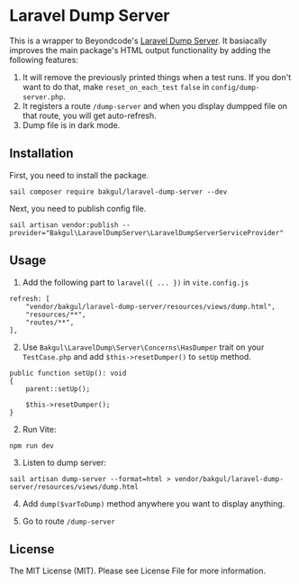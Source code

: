 # Laravel Dump Server

This is a wrapper to Beyondcode's [Laravel Dump Server](https://github.com/beyondcode/laravel-dump-server). It basiacally improves the main package's HTML output functionality by adding the following features:

1. It will remove the previously printed things when a test runs. If you don't want to do that, make `reset_on_each_test` `false` in `config/dump-server.php`.
2. It registers a route `/dump-server` and when you display dumpped file on that route, you will get auto-refresh.
3. Dump file is in dark mode.

## Installation

First, you need to install the package.

```
sail composer require bakgul/laravel-dump-server --dev
```

Next, you need to publish config file.

```
sail artisan vendor:publish --provider="Bakgul\LaravelDumpServer\LaravelDumpServerServiceProvider"
```

## Usage

1. Add the following part to `laravel({ ... })` in `vite.config.js`

```
refresh: [
    "vendor/bakgul/laravel-dump-server/resources/views/dump.html",
    "resources/**",
    "routes/**",
],
```

2. Use `Bakgul\LaravelDump\Server\Concerns\HasDumper` trait on your `TestCase.php` and add `$this->resetDumper()` to `setUp` method.

```
public function setUp(): void
{
    parent::setUp();

    $this->resetDumper();
}
```

2. Run Vite:

```
npm run dev
```

3. Listen to dump server:

```
sail artisan dump-server --format=html > vendor/bakgul/laravel-dump-server/resources/views/dump.html
```

4. Add `dump($varToDump)` method anywhere you want to display anything.

5. Go to route `/dump-server`

## License

The MIT License (MIT). Please see License File for more information.
